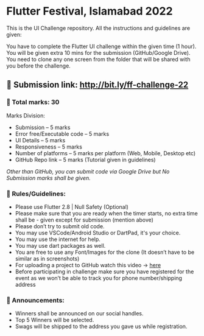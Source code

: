 # Flutter Festival, Islamabad 2022

This is the UI Challenge repository. All the instructions and guidelines are given:


You have to complete the Flutter UI challenge within the given time (1 hour). You will be given extra 10 mins for the submission (GitHub/Google Drive). You need to clone any one screen from the folder that will be shared with you before the challenge.

## 🔗 Submission link: http://bit.ly/ff-challenge-22

### 🏅 Total marks: 30
Marks Division:
- Submission – 5 marks
- Error free/Executable code – 5 marks
- UI Details – 5 marks
- Responsiveness – 5 marks
- Number of platforms – 5 marks per platform (Web, Mobile, Desktop etc)
- GitHub Repo link – 5 marks (Tutorial given in guidelines)

*Other than GitHub, you can submit code via Google Drive but No Submission marks shall be given.*

### 📃 Rules/Guidelines:
- Please use Flutter 2.8 | Null Safety (Optional)
- Please make sure that you are ready when the timer starts, no extra time shall be - given except for submission (mention above)
- Please don’t try to submit old code.
- You may use VSCode/Android Studio or DartPad, it's your choice.
- You may use the internet for help.
- You may use dart packages as well.
- You are free to use any Font/Images for the clone (It doesn’t have to be similar as in screenshots)
- For uploading a project to GitHub watch this video → [here](https://youtu.be/7xvUhO8MmQM)
- Before participating in challenge make sure you have registered for the event as we won’t be able to track you for phone number/shipping address

### 📢 Announcements:
- Winners shall be announced on our social handles.
- Top 5 Winners will be selected.
- Swags will be shipped to the address you gave us while registration.